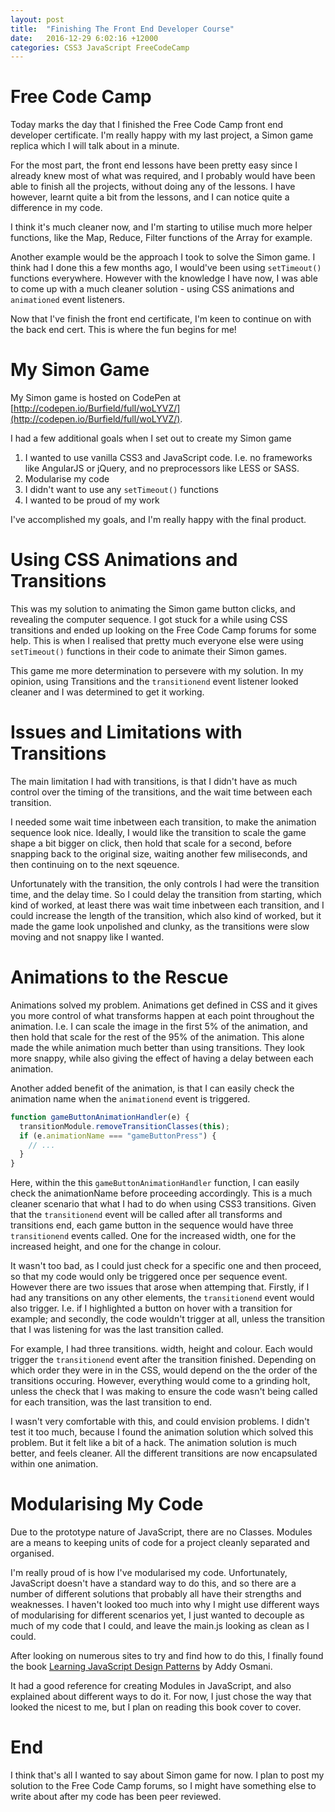 ```yaml
---
layout: post
title:  "Finishing The Front End Developer Course"
date:   2016-12-29 6:02:16 +12000
categories: CSS3 JavaScript FreeCodeCamp
---
```

# Free Code Camp

Today marks the day that I finished the Free Code Camp front end developer certificate. I'm really happy with my last project, a Simon game replica which I will talk about in a minute.

For the most part, the front end lessons have been pretty easy since I already knew most of what was required, and I probably would have been able to finish all the projects, without doing any of the lessons. I have however, learnt quite a bit from the lessons, and I can notice quite a difference in my code.

I think it's much cleaner now, and I'm starting to utilise much more helper functions, like the Map, Reduce, Filter functions of the Array for example.

Another example would be the approach I took to solve the Simon game. I think had I done this a few months ago, I would've been using `setTimeout()` functions everywhere. However with the knowledge I have now, I was able to come up with a much cleaner solution - using CSS animations and `animationed` event listeners.

Now that I've finish the front end certificate, I'm keen to continue on with the back end cert. This is where the fun begins for me!

# My Simon Game

My Simon game is hosted on CodePen at [http://codepen.io/Burfield/full/woLYVZ/](http://codepen.io/Burfield/full/woLYVZ/).

I had a few additional goals when I set out to create my Simon game

1. I wanted to use vanilla CSS3 and JavaScript code. I.e. no frameworks like AngularJS or jQuery, and no preprocessors like LESS or SASS.
1. Modularise my code
1. I didn't want to use any `setTimeout()` functions
1. I wanted to be proud of my work

I've accomplished my goals, and I'm really happy with the final product.

# Using CSS Animations and Transitions

This was my solution to animating the Simon game button clicks, and revealing the computer sequence. I got stuck for a while using CSS transitions and ended up looking on the Free Code Camp forums for some help. This is when I realised that pretty much everyone else were using `setTimeout()` functions in their code to animate their Simon games.

This game me more determination to persevere with my solution. In my opinion, using Transitions and the `transitionend` event listener looked cleaner and I was determined to get it working.

# Issues and Limitations with Transitions

The main limitation I had with transitions, is that I didn't have as much control over the timing of the transitions, and the wait time between each transition.

I needed some wait time inbetween each transition, to make the animation sequence look nice. Ideally, I would like the transition to scale the game shape a bit bigger on click, then hold that scale for a second, before snapping back to the original size, waiting another few miliseconds, and then continuing on to the next sqeuence.

Unfortunately with the transition, the only controls I had were the transition time, and the delay time. So I could delay the transition from starting, which kind of worked, at least there was wait time inbetween each transition, and I could increase the length of the transition, which also kind of worked, but it made the game look unpolished and clunky, as the transitions were slow moving and not snappy like I wanted.

# Animations to the Rescue

Animations solved my problem. Animations get defined in CSS and it gives you more control of what transforms happen at each point throughout the animation. I.e. I can scale the image in the first 5% of the animation, and then hold that scale for the rest of the 95% of the animation. This alone made the while animation much better than using transitions. They look more snappy, while also giving the effect of having a delay between each animation.

Another added benefit of the animation, is that I can easily check the animation name when the `animationend` event is triggered.

```javascript
function gameButtonAnimationHandler(e) {
  transitionModule.removeTransitionClasses(this);
  if (e.animationName === "gameButtonPress") {
    // ...
  }
}
```

Here, within the this `gameButtonAnimationHandler` function, I can easily check the animationName before proceeding accordingly. This is a much cleaner scenario that what I had to do when using CSS3 transitions. Given that the `transitionend` event will be called after all transforms and transitions end, each game button in the sequence would have three `transitionend` events called. One for the increased width, one for the increased height, and one for the change in colour.

It wasn't too bad, as I could just check for a specific one and then proceed, so that my code would only be triggered once per sequence event. However there are two issues that arose when attemping that. Firstly, if I had any transitions on any other elements, the `transitionend` event would also trigger. I.e. if I highlighted a button on hover with a transition for example; and secondly, the code wouldn't trigger at all, unless the transition that I was listening for was the last transition called.

For example, I had three transitions. width, height and colour. Each would trigger the `transitionend` event after the transition finished. Depending on which order they were in in the CSS, would depend on the the order of the transitions occuring. However, everything would come to a grinding holt, unless the check that I was making to ensure the code wasn't being called for each transition, was the last transition to end.

I wasn't very comfortable with this, and could envision problems. I didn't test it too much, because I found the animation solution which solved this problem. But it felt like a bit of a hack. The animation solution is much better, and feels cleaner. All the different transitions are now encapsulated within one animation.

# Modularising My Code

Due to the prototype nature of JavaScript, there are no Classes. Modules are a means to keeping units of code for a project cleanly separated and organised.

I'm really proud of is how I've modularised my code. Unfortunately, JavaScript doesn't have a standard way to do this, and so there are a number of different solutions that probably all have their strengths and weaknesses. I haven't looked too much into why I might use different ways of modularising for different scenarios yet, I just wanted to decouple as much of my code that I could, and leave the main.js looking as clean as I could.

After looking on numerous sites to try and find how to do this, I finally found the book [Learning JavaScript Design Patterns](https://addyosmani.com/resources/essentialjsdesignpatterns/book/#modulepatternjavascript) by Addy Osmani.

It had a good reference for creating Modules in JavaScript, and also explained about different ways to do it. For now, I just chose the way that looked the nicest to me, but I plan on reading this book cover to cover.

# End

I think that's all I wanted to say about Simon game for now. I plan to post my solution to the Free Code Camp forums, so I might have something else to write about after my code has been peer reviewed.